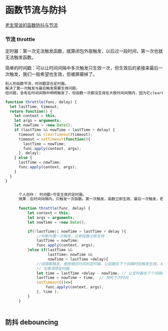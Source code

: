 # 函数节流与防抖



[老生常谈的函数防抖与节流](https://mp.weixin.qq.com/s?__biz=MzI5MjUxNjA4Mw==&mid=2247485167&idx=1&sn=1770bf8c190c72dd675103b3cecd60d1&chksm=ec017f73db76f665e3a68c2a51897ceeaae1fd29c113486cbee2288ab897854854cf463ffba4&mpshare=1&scene=23&srcid=&sharer_sharetime=1570368148920&sharer_shareid=4ecc76568e47f0902b9a60f7ac6e2b72#rd)

### 节流 throttle

定时器：第一次无法触发函数，就算闭包外层触发，以后过一段时间，第一次也就无法触发函数。

简单的时间戳：可以让时间间隔中多次触发只生效一次，但生效后的紧接来最后一次触发，我们一般希望也生效，但被屏蔽掉了。

```javascript
别人的函数节流，时间戳混合定时器。
解决了第一次触发与最后触发需要生效问题。
但问题，会有在时间间隔中明明触发了，但函数一次都没生效在大致时间间隔内，因为它cleartime,如果不断触发，定时器不断产生和消除，会一直延后函数生效，导致其在下个时间间隔末被触发，出现，空事件（函数）时间间隔与紧接着的间隔中，两个连续事件（函数）触发。

function throttle(func, delay) {
  let lastTime, timeout;
  return function() {
    let context = this;
    let args = arguments;
    let nowTime = +new Date();
    if (lastTime && nowTime < lastTime + delay) {
      timeout && clearTimeout(timeout);
      timeout = setTimeout(function(){
        lastTime = nowTime;
        func.apply(context, args);
      }, delay);
    } else {
      lastTime = nowTime;
      func.apply(context, args);
    }
  }
}



```

```javascript
      个人创作： 时间戳+可变生效的定时器。
      效果：在时间间隔内，只触发一次函数。第一次触发，函数立即生效，最后一次触发，若在单独在间隔内，也会触发函数。
      
      function throttle(func, delay) {
          let context = this;
          let args = arguments;
          let nowTime = +new Date();

          if(!lastTime|| nowTime > lastTime + delay ){  
              //判断为第一次触发，立即函数立即生效
              lastTime = nowTime;
              func.apply(context, args);
          }else if(lastTime && 
                   lastTime< nowTime &&
                   nowTime < lastTime +delay){
              //间隔取触发，使用相应时间的定时器，让函数在下个间隔时刻触发生效。并只触发一次定时器，
              // 无需清除定时器
              let time = lastTime +delay - nowTime; // 让定时器在下个间隔时刻生效
              lastTime = nowTime + time;  // 预判下次时间
              setTimeout(()=>{
                  func.apply(context, args);
              }, time );
          }
      }



```



## 防抖 debouncing

